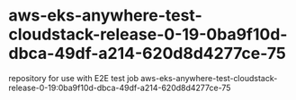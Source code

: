 # aws-eks-anywhere-test-cloudstack-release-0-19-0ba9f10d-dbca-49df-a214-620d8d4277ce-75
repository for use with E2E test job aws-eks-anywhere-test-cloudstack-release-0-19:0ba9f10d-dbca-49df-a214-620d8d4277ce-75
